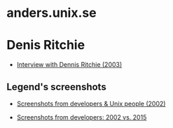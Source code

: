 # anders.unix.se

# Denis Ritchie

* [Interview with Dennis Ritchie (2003)](https://anders.unix.se/2015/10/26/interview-with-dennis-ritchie-2003/)


## Legend's screenshots

* [Screenshots from developers & Unix people (2002)](https://anders.unix.se/2015/10/28/screenshots-from-developers--unix-people-2002/)

* [Screenshots from developers: 2002 vs. 2015](https://anders.unix.se/2015/12/10/screenshots-from-developers--2002-vs.-2015/)
